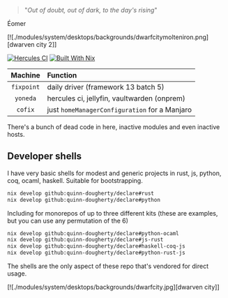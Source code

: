 > "_Out of doubt, out of dark, to the day's rising_"

Éomer

[![./modules/system/desktops/backgrounds/dwarfcitymolteniron.png][dwarven city 2]]

[![Hercules CI][hci badge]][hci link]
[![Built With Nix][bwn badge]][bwn link]

[bwn badge]: https://builtwithnix.org/badge.svg
[bwn link]: https://builtwithnix.org
[hci badge]: https://hercules-ci.com/api/v1/site/github/account/quinn-dougherty/project/declare/badge
[hci link]: https://hercules-ci.com/github/quinn-dougherty/declare/status

|  Machine   | Function                                      |
| :--------: | :-------------------------------------------- |
| `fixpoint` | daily driver (framework 13 batch 5)           |
|  `yoneda`  | hercules ci, jellyfin, vaultwarden (onprem)   |
|  `cofix`   | just `homeManagerConfiguration` for a Manjaro |

There's a bunch of dead code in here, inactive modules and even inactive hosts.

## Developer shells

I have very basic shells for modest and generic projects in rust, js, python, coq, ocaml, haskell. Suitable for bootstrapping.

```sh
nix develop github:quinn-dougherty/declare#rust
nix develop github:quinn-dougherty/declare#python
```

Including for monorepos of up to three different kits (these are examples, but you can use any permutation of the 6)

```sh
nix develop github:quinn-dougherty/declare#python-ocaml
nix develop github:quinn-dougherty/declare#js-rust
nix develop github:quinn-dougherty/declare#haskell-coq-js
nix develop github:quinn-dougherty/declare#python-rust-js
```

The shells are the only aspect of these repo that's vendored for direct usage.

[![./modules/system/desktops/backgrounds/dwarfcity.jpg][dwarven city]]
